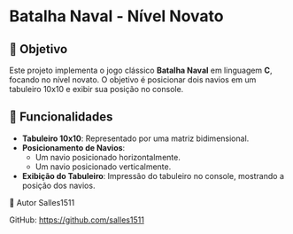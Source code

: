 # Batalha Naval - Nível Novato

## 🎯 Objetivo

Este projeto implementa o jogo clássico **Batalha Naval** em linguagem **C**, focando no nível novato. O objetivo é posicionar dois navios em um tabuleiro 10x10 e exibir sua posição no console.

## 🧩 Funcionalidades

- **Tabuleiro 10x10**: Representado por uma matriz bidimensional.
- **Posicionamento de Navios**:
  - Um navio posicionado horizontalmente.
  - Um navio posicionado verticalmente.
- **Exibição do Tabuleiro**: Impressão do tabuleiro no console, mostrando a posição dos navios.

👤 Autor
Salles1511

GitHub: https://github.com/salles1511
